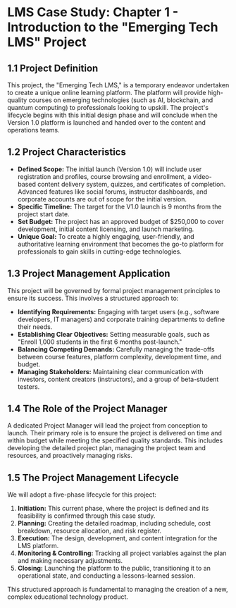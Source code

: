 # LMS Case Study: Chapter 1 - Introduction to the "Emerging Tech LMS" Project

## 1.1 Project Definition

This project, the "Emerging Tech LMS," is a temporary endeavor undertaken to create a unique online learning platform. The platform will provide high-quality courses on emerging technologies (such as AI, blockchain, and quantum computing) to professionals looking to upskill. The project's lifecycle begins with this initial design phase and will conclude when the Version 1.0 platform is launched and handed over to the content and operations teams.

## 1.2 Project Characteristics

-   **Defined Scope:** The initial launch (Version 1.0) will include user registration and profiles, course browsing and enrollment, a video-based content delivery system, quizzes, and certificates of completion. Advanced features like social forums, instructor dashboards, and corporate accounts are out of scope for the initial version.
-   **Specific Timeline:** The target for the V1.0 launch is 9 months from the project start date.
-   **Set Budget:** The project has an approved budget of $250,000 to cover development, initial content licensing, and launch marketing.
-   **Unique Goal:** To create a highly engaging, user-friendly, and authoritative learning environment that becomes the go-to platform for professionals to gain skills in cutting-edge technologies.

## 1.3 Project Management Application

This project will be governed by formal project management principles to ensure its success. This involves a structured approach to:
-   **Identifying Requirements:** Engaging with target users (e.g., software developers, IT managers) and corporate training departments to define their needs.
-   **Establishing Clear Objectives:** Setting measurable goals, such as "Enroll 1,000 students in the first 6 months post-launch."
-   **Balancing Competing Demands:** Carefully managing the trade-offs between course features, platform complexity, development time, and budget.
-   **Managing Stakeholders:** Maintaining clear communication with investors, content creators (instructors), and a group of beta-student testers.

## 1.4 The Role of the Project Manager

A dedicated Project Manager will lead the project from conception to launch. Their primary role is to ensure the project is delivered on time and within budget while meeting the specified quality standards. This includes developing the detailed project plan, managing the project team and resources, and proactively managing risks.

## 1.5 The Project Management Lifecycle

We will adopt a five-phase lifecycle for this project:
1.  **Initiation:** This current phase, where the project is defined and its feasibility is confirmed through this case study.
2.  **Planning:** Creating the detailed roadmap, including schedule, cost breakdown, resource allocation, and risk register.
3.  **Execution:** The design, development, and content integration for the LMS platform.
4.  **Monitoring & Controlling:** Tracking all project variables against the plan and making necessary adjustments.
5.  **Closing:** Launching the platform to the public, transitioning it to an operational state, and conducting a lessons-learned session.

This structured approach is fundamental to managing the creation of a new, complex educational technology product.
